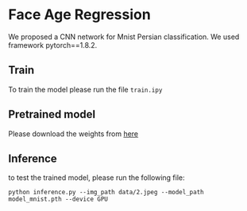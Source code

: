 # Face Age Regression
We proposed a CNN network for Mnist Persian classification. We used framework pytorch==1.8.2.



## Train
To train the model please run the file `train.ipy`

## Pretrained model
Please download the weights from [here](https://drive.google.com/file/d/1CbouHYVoRUF8d_wC8i0D7SysXoA_DYpD/view?usp=sharing)  

## Inference
to test the trained model, please run the following file:

`python inference.py --img_path data/2.jpeg --model_path model_mnist.pth --device GPU`
